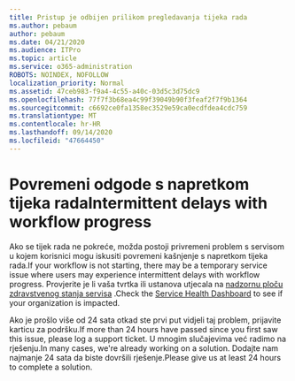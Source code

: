 ```yaml
---
title: Pristup je odbijen prilikom pregledavanja tijeka rada
ms.author: pebaum
author: pebaum
ms.date: 04/21/2020
ms.audience: ITPro
ms.topic: article
ms.service: o365-administration
ROBOTS: NOINDEX, NOFOLLOW
localization_priority: Normal
ms.assetid: 47ceb983-f9a4-4c55-a40c-03d5c3d75dc9
ms.openlocfilehash: 77f7f3b68ea4c99f39049b90f3feaf2f7f9b1364
ms.sourcegitcommit: c6692ce0fa1358ec3529e59ca0ecdfdea4cdc759
ms.translationtype: MT
ms.contentlocale: hr-HR
ms.lasthandoff: 09/14/2020
ms.locfileid: "47664450"
---
```

# <a name="intermittent-delays-with-workflow-progress"></a><span data-ttu-id="49d92-102">Povremeni odgode s napretkom tijeka rada</span><span class="sxs-lookup"><span data-stu-id="49d92-102">Intermittent delays with workflow progress</span></span>

<span data-ttu-id="49d92-103">Ako se tijek rada ne pokreće, možda postoji privremeni problem s servisom u kojem korisnici mogu iskusiti povremeni kašnjenje s napretkom tijeka rada.</span><span class="sxs-lookup"><span data-stu-id="49d92-103">If your workflow is not starting, there may be a temporary service issue where users may experience intermittent delays with workflow progress.</span></span> <span data-ttu-id="49d92-104">Provjerite je li vaša tvrtka ili ustanova utjecala na [nadzornu ploču zdravstvenog stanja servisa](https://admin.microsoft.com/AdminPortal/Home#/servicehealth) .</span><span class="sxs-lookup"><span data-stu-id="49d92-104">Check the [Service Health Dashboard](https://admin.microsoft.com/AdminPortal/Home#/servicehealth) to see if your organization is impacted.</span></span> 

<span data-ttu-id="49d92-105">Ako je prošlo više od 24 sata otkad ste prvi put vidjeli taj problem, prijavite karticu za podršku.</span><span class="sxs-lookup"><span data-stu-id="49d92-105">If more than 24 hours have passed since you first saw this issue, please log a support ticket.</span></span> <span data-ttu-id="49d92-106">U mnogim slučajevima već radimo na rješenju.</span><span class="sxs-lookup"><span data-stu-id="49d92-106">In many cases, we're already working on a solution.</span></span> <span data-ttu-id="49d92-107">Dodajte nam najmanje 24 sata da biste dovršili rješenje.</span><span class="sxs-lookup"><span data-stu-id="49d92-107">Please give us at least 24 hours to complete a solution.</span></span>


  

